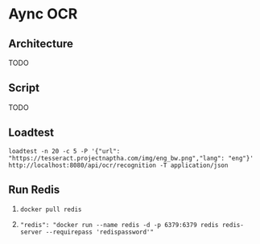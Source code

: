 # Aync OCR

## Architecture
TODO

## Script
TODO

## Loadtest
`loadtest -n 20 -c 5 -P '{"url": "https://tesseract.projectnaptha.com/img/eng_bw.png","lang": "eng"}' http://localhost:8080/api/ocr/recognition -T application/json`

## Run Redis
1. `docker pull redis`

2. `"redis": "docker run --name redis -d -p 6379:6379 redis redis-server --requirepass 'redispassword'"`
